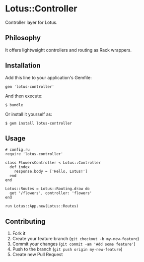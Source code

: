 # Lotus::Controller

Controller layer for Lotus.

## Philosophy

It offers lightweight controllers and routing as Rack wrappers.

## Installation

Add this line to your application's Gemfile:

    gem 'lotus-controller'

And then execute:

    $ bundle

Or install it yourself as:

    $ gem install lotus-controller

## Usage

    # config.ru
    require 'lotus-controller'

    class FlowersController < Lotus::Controller
      def index
        response.body = ['Hello, Lotus!']
      end
    end

    Lotus::Routes = Lotus::Routing.draw do
      get '/flowers', controller: 'flowers'
    end

    run Lotus::App.new(Lotus::Routes)

## Contributing

1. Fork it
2. Create your feature branch (`git checkout -b my-new-feature`)
3. Commit your changes (`git commit -am 'Add some feature'`)
4. Push to the branch (`git push origin my-new-feature`)
5. Create new Pull Request

